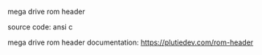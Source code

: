 mega drive rom header

source code: ansi c

mega drive rom header documentation: https://plutiedev.com/rom-header
